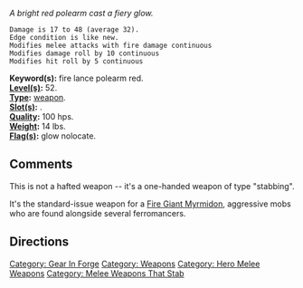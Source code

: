 *A bright red polearm cast a fiery glow.*

`Damage is 17 to 48 (average 32).`  
`Edge condition is like new.`  
`Modifies melee attacks with fire damage continuous`  
`Modifies damage roll by 10 continuous`  
`Modifies hit roll by 5 continuous`

**Keyword(s):** fire lance polearm red.  
**[Level(s)](Object_Level "wikilink"):** 52.  
**[Type](:Category:_Object_Types "wikilink"):**
[weapon](:Category:_Melee_Weapons "wikilink").  
**[Slot(s)](Object_Slots "wikilink"):** <wielded>.  
**[Quality](Object_Quality "wikilink"):** 100 hps.  
**[Weight](Object_Weight "wikilink"):** 14 lbs.  
**[Flag(s)](:Category:_Object_Flags "wikilink"):** glow nolocate.  

## Comments

This is not a hafted weapon -- it's a one-handed weapon of type
"stabbing".

It's the standard-issue weapon for a [Fire Giant
Myrmidon](Fire_Giant_Myrmidon "wikilink"), aggressive mobs who are found
alongside several ferromancers.

## Directions

[Category: Gear In Forge](Category:_Gear_In_Forge "wikilink") [Category:
Weapons](Category:_Weapons "wikilink") [Category: Hero Melee
Weapons](Category:_Hero_Melee_Weapons "wikilink") [Category: Melee
Weapons That Stab](Category:_Melee_Weapons_That_Stab "wikilink")
